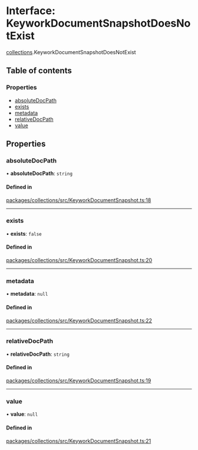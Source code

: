 # Interface: KeyworkDocumentSnapshotDoesNotExist

[collections](../modules/collections.md).KeyworkDocumentSnapshotDoesNotExist

## Table of contents

### Properties

- [absoluteDocPath](collections.KeyworkDocumentSnapshotDoesNotExist.md#absolutedocpath)
- [exists](collections.KeyworkDocumentSnapshotDoesNotExist.md#exists)
- [metadata](collections.KeyworkDocumentSnapshotDoesNotExist.md#metadata)
- [relativeDocPath](collections.KeyworkDocumentSnapshotDoesNotExist.md#relativedocpath)
- [value](collections.KeyworkDocumentSnapshotDoesNotExist.md#value)

## Properties

### absoluteDocPath

• **absoluteDocPath**: `string`

#### Defined in

[packages/collections/src/KeyworkDocumentSnapshot.ts:18](https://github.com/nirrius/keywork/blob/361509a/packages/collections/src/KeyworkDocumentSnapshot.ts#L18)

___

### exists

• **exists**: ``false``

#### Defined in

[packages/collections/src/KeyworkDocumentSnapshot.ts:20](https://github.com/nirrius/keywork/blob/361509a/packages/collections/src/KeyworkDocumentSnapshot.ts#L20)

___

### metadata

• **metadata**: ``null``

#### Defined in

[packages/collections/src/KeyworkDocumentSnapshot.ts:22](https://github.com/nirrius/keywork/blob/361509a/packages/collections/src/KeyworkDocumentSnapshot.ts#L22)

___

### relativeDocPath

• **relativeDocPath**: `string`

#### Defined in

[packages/collections/src/KeyworkDocumentSnapshot.ts:19](https://github.com/nirrius/keywork/blob/361509a/packages/collections/src/KeyworkDocumentSnapshot.ts#L19)

___

### value

• **value**: ``null``

#### Defined in

[packages/collections/src/KeyworkDocumentSnapshot.ts:21](https://github.com/nirrius/keywork/blob/361509a/packages/collections/src/KeyworkDocumentSnapshot.ts#L21)
